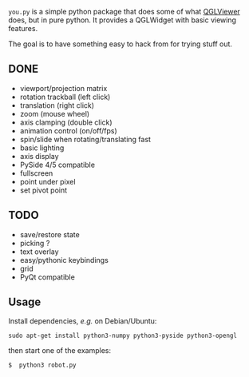 `you.py` is a simple python package that does some of what
[QGLViewer](http://libqglviewer.com/) does, but in pure python. It
provides a QGLWidget with basic viewing features.

The goal is to have something easy to hack from for trying stuff out.

## DONE

- viewport/projection matrix
- rotation trackball (left click)
- translation (right click)
- zoom (mouse wheel)
- axis clamping (double click)
- animation control (on/off/fps)
- spin/slide when rotating/translating fast
- basic lighting
- axis display
- PySide 4/5 compatible
- fullscreen
- point under pixel
- set pivot point


## TODO

- save/restore state
- picking ?
- text overlay
- easy/pythonic keybindings
- grid
- PyQt compatible


## Usage

Install dependencies, *e.g.* on Debian/Ubuntu:

`sudo apt-get install python3-numpy python3-pyside python3-opengl`

then start one of the examples:

`$  python3 robot.py`




